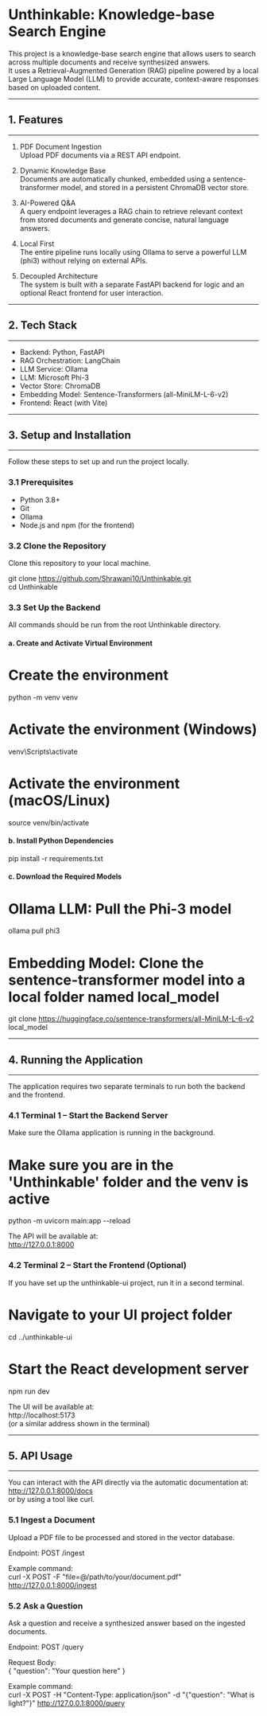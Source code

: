 # Unthinkable: Knowledge-base Search Engine

This project is a knowledge-base search engine that allows users to search across multiple documents and receive synthesized answers.  
It uses a Retrieval-Augmented Generation (RAG) pipeline powered by a local Large Language Model (LLM) to provide accurate, context-aware responses based on uploaded content.

---------------------------------
## 1. Features
---------------------------------

1. PDF Document Ingestion  
   Upload PDF documents via a REST API endpoint.

2. Dynamic Knowledge Base  
   Documents are automatically chunked, embedded using a sentence-transformer model, and stored in a persistent ChromaDB vector store.

3. AI-Powered Q&A  
   A query endpoint leverages a RAG chain to retrieve relevant context from stored documents and generate concise, natural language answers.

4. Local First  
   The entire pipeline runs locally using Ollama to serve a powerful LLM (phi3) without relying on external APIs.

5. Decoupled Architecture  
   The system is built with a separate FastAPI backend for logic and an optional React frontend for user interaction.

---------------------------------
## 2. Tech Stack
---------------------------------

- Backend: Python, FastAPI  
- RAG Orchestration: LangChain  
- LLM Service: Ollama  
- LLM: Microsoft Phi-3  
- Vector Store: ChromaDB  
- Embedding Model: Sentence-Transformers (all-MiniLM-L-6-v2)  
- Frontend: React (with Vite)

---------------------------------
## 3. Setup and Installation
---------------------------------

Follow these steps to set up and run the project locally.

### 3.1 Prerequisites

- Python 3.8+  
- Git  
- Ollama  
- Node.js and npm (for the frontend)

### 3.2 Clone the Repository

Clone this repository to your local machine.

git clone https://github.com/Shrawani10/Unthinkable.git  
cd Unthinkable

### 3.3 Set Up the Backend

All commands should be run from the root Unthinkable directory.

#### a. Create and Activate Virtual Environment

# Create the environment  
python -m venv venv  

# Activate the environment (Windows)  
venv\Scripts\activate  

# Activate the environment (macOS/Linux)  
source venv/bin/activate  

#### b. Install Python Dependencies

pip install -r requirements.txt  

#### c. Download the Required Models

# Ollama LLM: Pull the Phi-3 model  
ollama pull phi3  

# Embedding Model: Clone the sentence-transformer model into a local folder named local_model  
git clone https://huggingface.co/sentence-transformers/all-MiniLM-L-6-v2 local_model  

---------------------------------
## 4. Running the Application
---------------------------------

The application requires two separate terminals to run both the backend and the frontend.

### 4.1 Terminal 1 – Start the Backend Server

Make sure the Ollama application is running in the background.

# Make sure you are in the 'Unthinkable' folder and the venv is active  
python -m uvicorn main:app --reload  

The API will be available at:  
http://127.0.0.1:8000

### 4.2 Terminal 2 – Start the Frontend (Optional)

If you have set up the unthinkable-ui project, run it in a second terminal.

# Navigate to your UI project folder  
cd ../unthinkable-ui  

# Start the React development server  
npm run dev  

The UI will be available at:  
http://localhost:5173  
(or a similar address shown in the terminal)

---------------------------------
## 5. API Usage
---------------------------------

You can interact with the API directly via the automatic documentation at:  
http://127.0.0.1:8000/docs  
or by using a tool like curl.

### 5.1 Ingest a Document

Upload a PDF file to be processed and stored in the vector database.

Endpoint: POST /ingest  

Example command:  
curl -X POST -F "file=@/path/to/your/document.pdf" http://127.0.0.1:8000/ingest  

### 5.2 Ask a Question

Ask a question and receive a synthesized answer based on the ingested documents.

Endpoint: POST /query  

Request Body:  
{
  "question": "Your question here"
}

Example command:  
curl -X POST -H "Content-Type: application/json" -d "{\"question\": \"What is light?\"}" http://127.0.0.1:8000/query  

